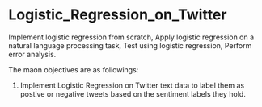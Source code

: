 # Logistic_Regression_on_Twitter

Implement logistic regression from scratch, Apply logistic regression on a natural language processing task, Test using logistic regression, Perform error analysis.

The maon objectives are as followings:

1. Implement Logistic Regression on Twitter text data to label them as postive or negative tweets based on the sentiment labels they hold.
